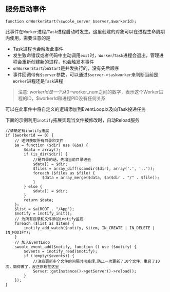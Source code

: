 服务启动事件
------

```
function onWorkerStart(\swoole_server $server,$workerId);
```

此事件在`Worker`进程/`Task`进程启动时发生。这里创建的对象可以在进程生命周期内使用，需要注意的是

- Task进程也会触发此事件
- 发生致命错误或者代码中主动调用`exit`时，`Worker`/`Task`进程会退出，管理进程会重新创建新的进程，也会触发本事件
- `onWorkerStart`/`onStart`是并发执行的，没有先后顺序
- 事件回调带有`$server`参数，可以通过`$server->taskworker`来判断当前是`Worker`进程还是`Task`进程

> 注意: $workerId是一个从0-$worker_num之间的数字，表示这个Worker进程的ID，$workerId和进程PID没有任何关系

可以在此事件中将自定义的逻辑添加到EventLoop以及向Task投递任务

下面的示例利用`inotify`拓展实现当文件被修改时，自动Reload服务

```
//请确定有inotify拓展
if ($workerid == 0) {
    // 递归获取所有目录和文件
    $a = function ($dir) use (&$a) {
        $data = array();
        if (is_dir($dir)) {
            //是目录的话，先增当前目录进去
            $data[] = $dir;
            $files = array_diff(scandir($dir), array('.', '..'));
            foreach ($files as $file) {
                $data = array_merge($data, $a($dir . "/" . $file));
            }
        } else {
            $data[] = $dir;
        }
        return $data;
    };
    $list = $a(ROOT . "/App");
    $notify = inotify_init();
    // 为所有目录和文件添加inotify监视
    foreach ($list as $item) {
        inotify_add_watch($notify, $item, IN_CREATE | IN_DELETE | IN_MODIFY);
    }
    // 加入EventLoop
    swoole_event_add($notify, function () use ($notify) {
        $events = inotify_read($notify);
        if (!empty($events)) {
            //注意更新多个文件的间隔时间处理,防止一次更新了10个文件，重启了10次，懒得做了，反正原理在这里
            Server::getInstance()->getServer()->reload();
        }
    });
}
```
      
<script>
    var _hmt = _hmt || [];
    (function() {
        var hm = document.createElement("script");
        hm.src = "https://hm.baidu.com/hm.js?4c8d895ff3b25bddb6fa4185c8651cc3";
        var s = document.getElementsByTagName("script")[0];
        s.parentNode.insertBefore(hm, s);
    })();
</script>
<script>
(function(){
    var bp = document.createElement('script');
    var curProtocol = window.location.protocol.split(':')[0];
    if (curProtocol === 'https') {
        bp.src = 'https://zz.bdstatic.com/linksubmit/push.js';        
    }
    else {
        bp.src = 'http://push.zhanzhang.baidu.com/push.js';
    }
    var s = document.getElementsByTagName("script")[0];
    s.parentNode.insertBefore(bp, s);
})();
</script>